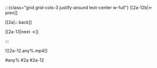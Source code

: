 :::{class="grid grid-cols-3 justify-around text-center w-full"}
[[2a-12b|← prev]]

[[2a|⌂ back]]

[[2a-13|next →]]

:::

![[2a-12.any%.mp4]]

#any% #2a #2a-12